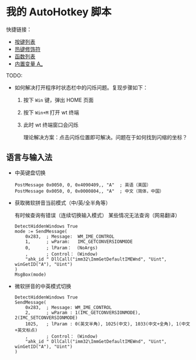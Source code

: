 # 我的 AutoHotkey 脚本

快捷链接：

- [按键列表](https://www.autohotkey.com/docs/v2/KeyList.htm)
- [热键修饰符](https://www.autohotkey.com/docs/v2/Hotkeys.htm#Symbols)
- [函数列表](https://www.autohotkey.com/docs/v2/lib/index.htm)
- [内置变量 A_](https://www.autohotkey.com/docs/v2/Variables.htm#BuiltIn)

TODO:

-   如何解决打开程序时状态栏中的闪烁问题。复现步骤如下：
    1.  按下 `Win` 键，弹出 HOME 页面
    2.  按下 `Win+M` 打开 wt 终端
    3.  此时 wt 终端窗口会闪烁

        理论解决方案：点击闪烁位置即可解决。问题在于如何找到闪缩的坐标？

## 语言与输入法

- 中英键盘切换

    ```ahk
    PostMessage 0x0050, 0, 0x4090409,, "A"  ; 英语（美国）
    PostMessage 0x0050, 0, 0x0000804,, "A"  ; 中文（简体，中国）
    ```

- 获取微软拼音当前模式（中/英/全半角等）

    有时候查询有错误（连续切换输入模式）
    某些情况无法查询（网易翻译）
    ```ahk
    DetectHiddenWindows True
    mode := SendMessage(
        0x283,  ; Message:  WM_IME_CONTROL
        1,      ; wParam:   IMC_GETCONVERSIONMODE
        0,      ; lParam：  (NoArgs)
        ,       ; Control： (Window)
        "ahk_id " DllCall("imm32\ImmGetDefaultIMEWnd", "Uint", winGetID("A"), "Uint")
    )
    MsgBox(mode)
    ```

- 微软拼音的中英模式切换

    ```ahk
    DetectHiddenWindows True
    SendMessage(
        0x283,  ; Message: WM_IME_CONTROL
        2,      ; wParam : 1(IMC_GETCONVERSIONMODE), 2(IMC_SETCONVERSIONMODE)
        1025,   ; lParam : 0(英文半角), 1025(中文), 1033(中文+全角), 1(中文+英文标点)
        ,       ; Control： (Window)
        "ahk_id " DllCall("imm32\ImmGetDefaultIMEWnd", "Uint", winGetID("A"), "Uint")
    )
    ```
